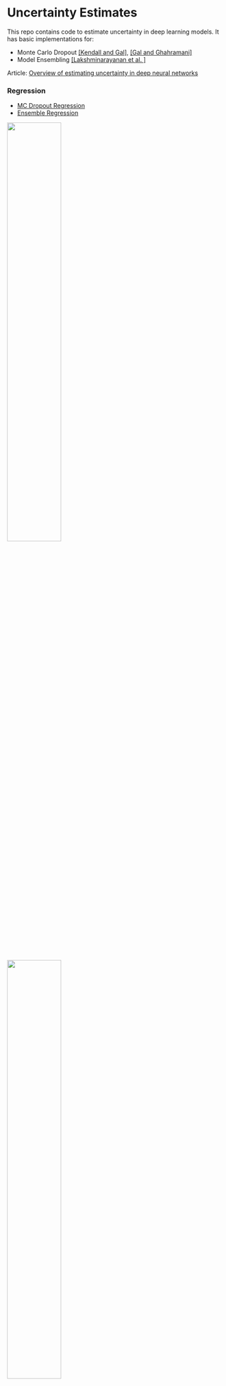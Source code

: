 # Uncertainty Estimates

This repo contains code to estimate uncertainty in deep learning models. It has basic implementations for:

* Monte Carlo Dropout [\[Kendall and Gal\]](https://arxiv.org/abs/1703.04977), [\[Gal and Ghahramani\]](https://arxiv.org/abs/1506.02142)
* Model Ensembling [\[Lakshminarayanan et al. \]](https://arxiv.org/abs/1612.01474)

Article: [Overview of estimating uncertainty in deep neural networks](https://blog.everyhue.me/posts/why-uncertainty-matters/)

### Regression

* [MC Dropout Regression](mcdrop_regression.ipynb)
* [Ensemble Regression](ensemble_regression.ipynb)

<div>
    <img src='https://user-images.githubusercontent.com/121183/73995021-45573600-490c-11ea-93f9-174a3f678157.png' width="50%" />
    <img src='https://user-images.githubusercontent.com/121183/73995354-2f964080-490d-11ea-8e27-4f479310759a.png' width="50%" />
</div>

### Classification

* [MC Dropout Classification](mcdrop_classification.ipynb)
* [Ensemble Classification](ensemble_classification.ipynb)

![image](https://user-images.githubusercontent.com/121183/73995392-4f2d6900-490d-11ea-8167-bd4f7bab12af.png)
![image](https://user-images.githubusercontent.com/121183/73995407-5f454880-490d-11ea-9e11-71dc5724ee52.png)
![image](https://user-images.githubusercontent.com/121183/73995436-76843600-490d-11ea-85b9-9e42bc4ac9c1.png)



